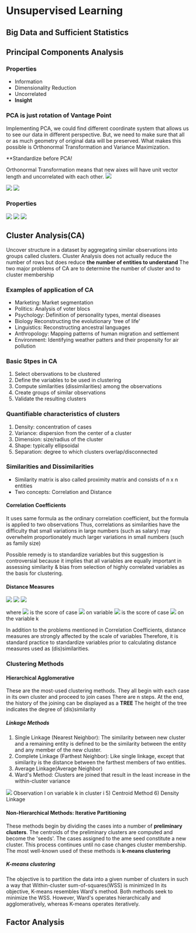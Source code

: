 # Unsupervised Learning

## Big Data and Sufficient Statistics


## Principal Components Analysis

### Properties
 - Information 
 - Dimensionality Reduction
 - Uncorrelated
 - **Insight**

### PCA is just rotation of Vantage Point
Implementing PCA, we could find different coordinate system that allows us to see our data in different perspective. 
But, we need to make sure that all or as much geometry of original data will be preserved. 
What makes this possible is Orthonormal Transformation and Variance Maximization. 

**Standardize before PCA!

Orthonormal Transformation means that new aixes will have unit vector length and uncorrelated with each other. 
<img src="https://latex.codecogs.com/svg.image?&space;\textrm{The&space;orthonormal&space;Transformation&space;of&space;}\mathbf{X}\textrm{&space;is&space;}\mathbf{XM}">

<img src="https://latex.codecogs.com/svg.image?\textrm{Unit&space;Vector:&space;}\left\|U\right\|=\sqrt{v_1^2&plus;v_2^2&plus;...&plus;v_n^2}=1"> 

<img src="https://latex.codecogs.com/svg.image?&space;\textrm{Orthogonal&space;Vectors:&space;}&space;\textbf{u}\cdot\textbf{v}=0">


### Properties
<img src="https://latex.codecogs.com/svg.image?\mathbf{MM}^T=\mathbf{I}_P&space;">
<img src="https://latex.codecogs.com/svg.image?\mathbf{M}^{-1}=\mathbf{M}^T&space;">
<img src="https://latex.codecogs.com/svg.image?\textbf{EigenValue:&space;Sum&space;of&space;Squared&space;Loadings&space;=&space;}\left\|\boldsymbol{u}\right\|^2">


## Cluster Analysis(CA)
 Uncover structure in a dataset by aggregating similar observations into groups called clusters.
Cluster Analysis does not actually reduce the number of rows but does reduce **the number of entities to understand**
The two major problems of CA are to determine the number of cluster and to cluster membership

### Examples of application of CA
- Marketing: Market segmentation
- Politics: Analysis of voter blocs
- Psychology: Definition of personality types, mental diseases
- Biology Reconstructing the evolutionary 'tree of life'
- Linguistics: Reconstructing ancestral languages
- Anthropology: Mapping patterns of human migration and settlement
- Environment: Identifying weather patters and their propensity for air pollution

### Basic Stpes in CA
1) Select obersvations to be clustered
2) Define the variables to be used in clustering
3) Compute similarities (dissimilarities) among the observations
4) Create groups of similar observations
5) Validate the resulting clusters

### Quantifiable characteristics of clusters
1) Density: concentration of cases
2) Variance: dispersion from the center of a cluster
3) Dimension: size/radius of the cluster
4) Shape: typically ellipsoidal
5) Separation: degree to which clusters overlap/disconnected

### Similarities and Dissimilarities
 - Similarity matrix is also called proximity matrix and consists of n x n entities
 - Two concepts: Correlation and Distance

#### Correlation Coefficients
It uses same formula as the ordinary correlation coefficient, but the formula is applied to two observations
Thus, correlations as similarities have the difficulty that small variations in large numbers (such as salary)
may overwhelm proportionately much larger variations in small numbers (such as family size)

Possible remedy is to standardize variables but this suggestion is controversial because
it implies that all variables are equally important in assessing similarity 
& bias from selection of highly correlated variables as the basis for clustering. 

#### Distance Measures
<img src="https://latex.codecogs.com/svg.image?\textbf{1)&space;Euclidean&space;(L}^2&space;\textbf{&space;distance)&space;=&space;}\sqrt{\sum_{k=1}^{p}(x_{ik}-x_{jk})^2}&space;">

<img src="https://latex.codecogs.com/svg.image?\textbf{2)&space;Manhattan&space;(city-block&space;-&space;L}^1&space;\textbf{&space;distance)&space;=&space;}\sum_{k=1}^{p}|x_{ik}-x_{jk}|">

<img src="https://latex.codecogs.com/svg.image?\textbf{3)&space;Mahalanobis&space;distance}&space;=&space;\textbf{(X}_i-\textbf{X}_j\textbf{)'S}^{-1}\textbf{(X}_i-\textbf{X}_j\textbf{)}">

where <img src="https://latex.codecogs.com/svg.image?x_{ik}"> is the score of case <img src="https://latex.codecogs.com/svg.image?i"> on variable <img src="https://latex.codecogs.com/svg.image?k,&space;\;&space;x_{jk}"> is the score of case <img src="https://latex.codecogs.com/svg.image?j"> on the variable k

In addition to the problems mentioned in Correlation Coefficients, distance measures are strongly affected by the scale of variables
Therefore, it is standard practice to standardize variables prior to calculating distance measures used as (dis)similarities.

### Clustering Methods

#### Hierarchical Agglomerative
These are the most-used clustering methods. They all begin with each case in its own cluster and proceed to join cases
There are n steps. At the end, the history of the joining can be displayed as a **TREE**
The height of the tree indicates the degree of (dis)similarity

##### Linkage Methods
1) Single Linkage (Nearest Neighbor): The similarity between new cluster and a remaining entity is defined to be the similarity between the entity and any member of the new cluster.
2) Complete Linkage (Farthest Neighbor): Like single linkage, except that similarity is the distance between the farthest members of two entities.
3) Average Linkage(Average Neighbor)
4) Ward's Method: Clusters are joined that result in the least increase in the within-cluster variance
<img src="https://latex.codecogs.com/svg.image?\sum_{k=1}^{p}\sum_{i=1}^{c}\sum_{l=1}^{n_i}(X_{ikl}-\overline{X}_{ik\cdot})^2&space;">
Observation l on variable k in cluster i
5) Centroid Method
6) Density Linkage

#### Non-Hierarchical Methods: Iterative Partitioning
These methods begin by dividing the cases into a number of **preliminary clusters**.
The centroids of the preliminary clusters are computed and become the 'seeds'. The cases assigned to the ame seed constitute a new cluster. This process continues until no case changes cluster membership. The most well-known used of these methods is **k-means clustering**

##### K-means clustering
The objective is to partition the data into a given number of clusters in such a way that Within-cluster sum-of-squares(WSS) is minimized
In its objective, K-means resembles Ward's method. Both methods seek to minimize the WSS. However, Ward's operates hierarchically and agglomeratively, whereas K-means operates iteratively. 




## Factor Analysis

